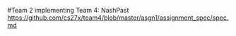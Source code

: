 #Team 2 implementing Team 4: NashPast
https://github.com/cs27x/team4/blob/master/asgn1/assignment_spec/spec.md
